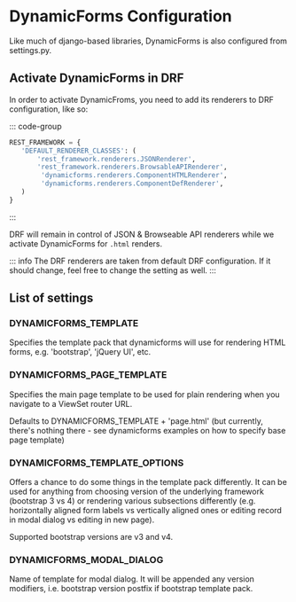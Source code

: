 # DynamicForms Configuration

Like much of django-based libraries, DynamicForms is also configured from settings.py.

## Activate DynamicForms in DRF

In order to activate DynamicFroms, you need to add its renderers to DRF configuration, like so:

::: code-group

```python [settings.py]
REST_FRAMEWORK = {
   'DEFAULT_RENDERER_CLASSES': (
       'rest_framework.renderers.JSONRenderer',
       'rest_framework.renderers.BrowsableAPIRenderer',
        'dynamicforms.renderers.ComponentHTMLRenderer',
        'dynamicforms.renderers.ComponentDefRenderer',
   )
}
```

:::

DRF will remain in control of JSON & Browseable API renderers while we activate DynamicForms for `.html` renders.

::: info
The DRF renderers are taken from default DRF configuration. If it should change, feel free to change the setting as well.
:::

## List of settings

### DYNAMICFORMS_TEMPLATE
Specifies the template pack that dynamicforms will use for rendering HTML forms, e.g. 'bootstrap', 'jQuery UI', etc.

### DYNAMICFORMS_PAGE_TEMPLATE
Specifies the main page template to be used for plain rendering when you navigate to a ViewSet router URL.

Defaults to DYNAMICFORMS_TEMPLATE + 'page.html' (but currently, there's nothing there - see dynamicforms examples on how to specify base page template)

### DYNAMICFORMS_TEMPLATE_OPTIONS

Offers a chance to do some things in the template pack differently. It can be used for anything from choosing version
of the underlying framework (bootstrap 3 vs 4) or rendering various subsections differently (e.g. horizontally
aligned form labels vs vertically aligned ones or editing record in modal dialog vs editing in new page).

Supported bootstrap versions are v3 and v4.

### DYNAMICFORMS_MODAL_DIALOG

Name of template for modal dialog. It will be appended any version modifiers, i.e. bootstrap version postfix if
bootstrap template pack.

